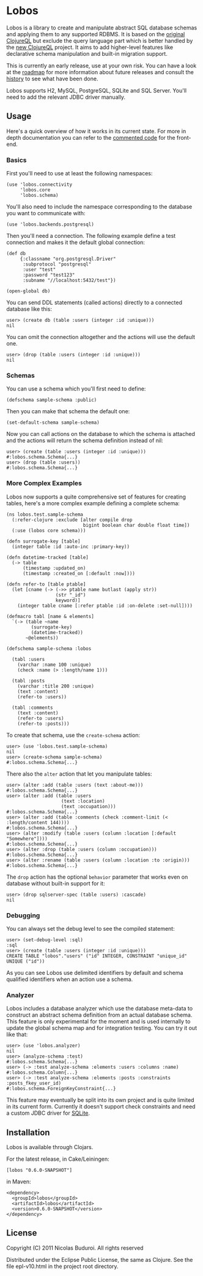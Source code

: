 # Lobos

Lobos is a library to create and manipulate abstract SQL database
schemas and applying them to any supported RDBMS. It is based on the
[original ClojureQL] but exclude the query language part which is better
handled by the [new ClojureQL] project. It aims to add higher-level
features like declarative schema manipulation and built-in migration
support.

This is currently an early release, use at your own risk. You can have a
look at the [roadmap] for more information about future releases and
consult the [history] to see what have been done.

Lobos supports H2, MySQL, PostgreSQL, SQLite and SQL Server. You'll need
to add the relevant JDBC driver manually.

## Usage

Here's a quick overview of how it works in its current state. For more
in depth documentation you can refer to the [commented code] for the
front-end.

### Basics

First you'll need to use at least the following namespaces:
    
    (use 'lobos.connectivity
         'lobos.core
         'lobos.schema)

You'll also need to include the namespace corresponding to the database
you want to communicate with:

    (use 'lobos.backends.postgresql)

Then you'll need a connection. The following example define a test
connection and makes it the default global connection:
    
    (def db
         {:classname "org.postgresql.Driver"
          :subprotocol "postgresql"
          :user "test"
          :password "test123"
          :subname "//localhost:5432/test"})

    (open-global db)

You can send DDL statements (called actions) directly to a connected
database like this:

    user> (create db (table :users (integer :id :unique)))
    nil

You can omit the connection altogether and the actions will use the
default one.

    user> (drop (table :users (integer :id :unique)))
    nil

### Schemas    

You can use a schema which you'll first need to define:

    (defschema sample-schema :public)

Then you can make that schema the default one:

    (set-default-schema sample-schema)

Now you can call actions on the database to which the schema is attached
and the actions will return the schema definition instead of nil:

    user> (create (table :users (integer :id :unique)))
    #:lobos.schema.Schema{...}
    user> (drop (table :users))
    #:lobos.schema.Schema{...}

### More Complex Examples

Lobos now supports a quite comprehensive set of features for creating
tables, here's a more complex example defining a complete schema:

    (ns lobos.test.sample-schema
      (:refer-clojure :exclude [alter compile drop
                                bigint boolean char double float time])
      (:use (lobos core schema)))
    
    (defn surrogate-key [table]
      (integer table :id :auto-inc :primary-key))
    
    (defn datetime-tracked [table]
      (-> table
          (timestamp :updated_on)
          (timestamp :created_on [:default :now])))
    
    (defn refer-to [table ptable]
      (let [cname (-> (->> ptable name butlast (apply str))
                      (str "_id")
                      keyword)]
        (integer table cname [:refer ptable :id :on-delete :set-null])))
    
    (defmacro tabl [name & elements]
      `(-> (table ~name
             (surrogate-key)
             (datetime-tracked))
           ~@elements))
    
    (defschema sample-schema :lobos
      
      (tabl :users
        (varchar :name 100 :unique)
        (check :name (> :length/name 1)))
    
      (tabl :posts
        (varchar :title 200 :unique)
        (text :content)
        (refer-to :users))
    
      (tabl :comments
        (text :content)
        (refer-to :users)
        (refer-to :posts)))

To create that schema, use the `create-schema` action:

    user> (use 'lobos.test.sample-schema)
    nil
    user> (create-schema sample-schema)
    #:lobos.schema.Schema{...}

There also the `alter` action that let you manipulate tables:

    user> (alter :add (table :users (text :about-me)))
    #:lobos.schema.Schema{...}
    user> (alter :add (table :users
                        (text :location)
                        (text :occupation)))
    #:lobos.schema.Schema{...}
    user> (alter :add (table :comments (check :comment-limit (< :length/content 144))))
    #:lobos.schema.Schema{...}
    user> (alter :modify (table :users (column :location [:default "Somewhere"])))
    #:lobos.schema.Schema{...}
    user> (alter :drop (table :users (column :occupation)))
    #:lobos.schema.Schema{...}
    user> (alter :rename (table :users (column :location :to :origin)))
    #:lobos.schema.Schema{...}

The `drop` action has the optional `behavior` parameter that works even
on database without built-in support for it:

    user> (drop sqlserver-spec (table :users) :cascade)
    nil
                    
### Debugging

You can always set the debug level to see the compiled statement:

    user> (set-debug-level :sql)
    :sql
    user> (create (table :users (integer :id :unique)))
    CREATE TABLE "lobos"."users" ("id" INTEGER, CONSTRAINT "unique_id" UNIQUE ("id"))

As you can see Lobos use delimited identifiers by default and schema
qualified identifiers when an action use a schema.

### Analyzer

Lobos includes a database analyzer which use the database meta-data to
construct an abstract schema definition from an actual database
schema. This feature is only experimental for the moment and is used
internally to update the global schema map and for integration testing.
You can try it out like that:

    user> (use 'lobos.analyzer)
    nil
    user> (analyze-schema :test)
    #:lobos.schema.Schema{...}
    user> (-> :test analyze-schema :elements :users :columns :name)
    #:lobos.schema.Column{...}
    user> (-> :test analyze-schema :elements :posts :constraints :posts_fkey_user_id)
    #:lobos.schema.ForeignKeyConstraint{...}

This feature may eventually be split into its own project and is quite
limited in its current form. Currently it doesn't support check
constraints and need a custom JDBC driver for [SQLite].

## Installation

Lobos is available through Clojars.

For the latest release, in Cake/Leiningen:

    [lobos "0.6.0-SNAPSHOT"]

in Maven:

    <dependency>
      <groupId>lobos</groupId>
      <artifactId>lobos</artifactId>
      <version>0.6.0-SNAPSHOT</version>
    </dependency>

## License

Copyright (C) 2011 Nicolas Buduroi. All rights reserved

Distributed under the Eclipse Public License, the same as Clojure. See
the file epl-v10.html in the project root directory.

[original ClojureQL]: http://gitorious.org/clojureql
[new ClojureQL]: https://github.com/LauJensen/clojureql
[roadmap]: https://github.com/budu/lobos/blob/master/roadmap.md
[history]: https://github.com/budu/lobos/blob/master/history.md
[SQLite]: https://github.com/budu/sqlitejdbc
[commented code]: http://budu.github.com/lobos/doc/uberdoc.frontend.html
